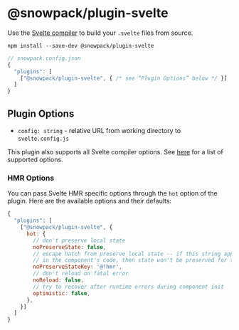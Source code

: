 # @snowpack/plugin-svelte

Use the [Svelte compiler](https://svelte.dev/docs#Compile_time) to build your `.svelte` files from source.

```
npm install --save-dev @snowpack/plugin-svelte
```

```js
// snowpack.config.json
{
  "plugins": [
    ["@snowpack/plugin-svelte", { /* see “Plugin Options” below */ }]
  ]
}
```

## Plugin Options

- `config: string` - relative URL from working directory to `svelte.config.js`

This plugin also supports all Svelte compiler options. See [here](https://svelte.dev/docs#svelte_compile) for a list of supported options.

### HMR Options

You can pass Svelte HMR specific options through the `hot` option of the plugin. Here are the available options and their defaults:

```js
{
  "plugins": [
    ["@snowpack/plugin-svelte", {
      hot: {
        // don't preserve local state
        noPreserveState: false,
        // escape hatch from preserve local state -- if this string appears anywhere
        // in the component's code, then state won't be preserved for this update
        noPreserveStateKey: '@!hmr',
        // don't reload on fatal error
        noReload: false,
        // try to recover after runtime errors during component init
        optimistic: false,
      },
    }]
  ]
}
```
